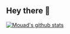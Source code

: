 ## Hey there 👋
[![Mouad's github stats](https://github-readme-stats.vercel.app/api?username=PopoLeKok0&count_private=true&show_icons=true&theme=radical&hide_rank=true)](https://github.com/anuraghazra/github-readme-stats)

<!--
**PopoLeKok0/PopoLeKok0** is a ✨ _special_ ✨ repository because its `README.md` (this file) appears on your GitHub profile.

Here are some ideas to get you started:

- 🔭 I’m currently working on ...
- 🌱 I’m currently learning ...
- 👯 I’m looking to collaborate on ...
- 🤔 I’m looking for help with ...
- 💬 Ask me about ...
- 📫 How to reach me: ...
- 😄 Pronouns: ...
- ⚡ Fun fact: ...
-->
